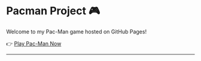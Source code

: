 # Pacman Project 🎮

Welcome to my Pac-Man game hosted on GitHub Pages!

👉 [Play Pac-Man Now](https://tawanmaurice.github.io/pacmanproject/)

---

